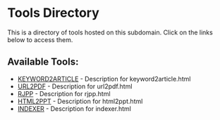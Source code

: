 # Tools Directory

This is a directory of tools hosted on this subdomain. Click on the links below to access them.

## Available Tools:
- [KEYWORD2ARTICLE](keyword2article.html) - Description for keyword2article.html
- [URL2PDF](url2pdf.html) - Description for url2pdf.html
- [RJPP](rjpp.html) - Description for rjpp.html
- [HTML2PPT](html2ppt.html) - Description for html2ppt.html
- [INDEXER](indexer.html) - Description for indexer.html
